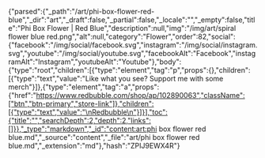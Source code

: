 {"parsed":{"_path":"/art/phi-box-flower-red-blue","_dir":"art","_draft":false,"_partial":false,"_locale":"","_empty":false,"title":"Phi Box Flower | Red Blue","description":null,"img":"/img/art/spiral flower blue red.png","alt":null,"category":"Flower","order":82,"social":{"facebook":"/img/social/facebook.svg","instagram":"/img/social/instagram.svg","youtube":"/img/social/youtube.svg","facebookAlt":"Facebook","instagramAlt":"Instagram","youtubeAlt":"Youtube"},"body":{"type":"root","children":[{"type":"element","tag":"p","props":{},"children":[{"type":"text","value":"Like what you see? Support me with some merch"}]},{"type":"element","tag":"a","props":{"href":"https://www.redbubble.com/shop/ap/102890063","className":["btn","btn-primary","store-link"]},"children":[{"type":"text","value":"\nRedbubble\n"}]}],"toc":{"title":"","searchDepth":2,"depth":2,"links":[]}},"_type":"markdown","_id":"content:art:phi box flower red blue.md","_source":"content","_file":"art/phi box flower red blue.md","_extension":"md"},"hash":"ZPIJ9EWX4R"}